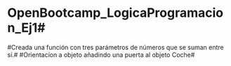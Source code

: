 # OpenBootcamp_LogicaProgramacion_Ej1#
#Creada una función con tres parámetros de números que se suman entre sí.#
#Orientacíon a objeto añadindo una puerta al objeto Coche#
